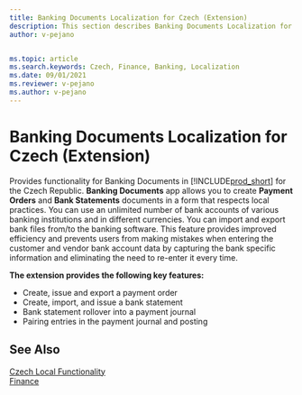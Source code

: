 ```yaml
---
title: Banking Documents Localization for Czech (Extension) 
description: This section describes Banking Documents Localization for Czech extension functionality.
author: v-pejano


ms.topic: article
ms.search.keywords: Czech, Finance, Banking, Localization
ms.date: 09/01/2021
ms.reviewer: v-pejano
ms.author: v-pejano
---
```


# Banking Documents Localization for Czech (Extension)

Provides functionality for Banking Documents in [!INCLUDE[prod_short](../../includes/prod_short.md)] for the Czech Republic.
**Banking Documents** app allows you to create **Payment Orders** and **Bank Statements** documents in a form that respects local practices. You can use an unlimited number of bank accounts of various banking institutions and in different currencies. You can import and export bank files from/to the banking software.
This feature provides improved efficiency and prevents users from making mistakes when entering the customer and vendor bank account data by capturing the bank specific information and eliminating the need to re-enter it every time.

**The extension provides the following key features:**  

- Create, issue and export a payment order
- Create, import, and issue a bank statement
- Bank statement rollover into a payment journal
- Pairing entries in the payment journal and posting

## See Also

[Czech Local Functionality](czech-local-functionality.md)  
[Finance](../../finance.md)  
